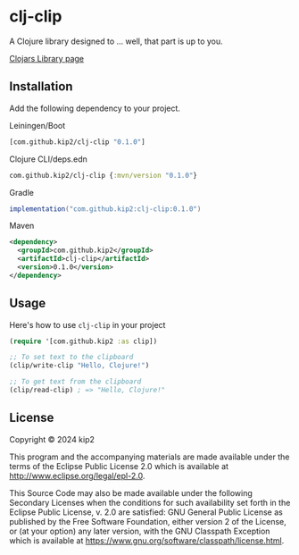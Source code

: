 # clj-clip

A Clojure library designed to ... well, that part is up to you.

[Clojars Library page](https://clojars.org/com.github.kip2/clj-clip)

## Installation

Add the following dependency to your project.

Leiningen/Boot

```clojure
[com.github.kip2/clj-clip "0.1.0"]
```

Clojure CLI/deps.edn

```clojure
com.github.kip2/clj-clip {:mvn/version "0.1.0"}
```

Gradle

```gradle
implementation("com.github.kip2:clj-clip:0.1.0")
```

Maven

```xml
<dependency>
  <groupId>com.github.kip2</groupId>
  <artifactId>clj-clip</artifactId>
  <version>0.1.0</version>
</dependency>
```

## Usage

Here's how to use `clj-clip` in your project

```clojure
(require '[com.github.kip2 :as clip])

;; To set text to the clipboard
(clip/write-clip "Hello, Clojure!")

;; To get text from the clipboard
(clip/read-clip) ; => "Hello, Clojure!"

```

## License

Copyright © 2024 kip2

This program and the accompanying materials are made available under the
terms of the Eclipse Public License 2.0 which is available at
http://www.eclipse.org/legal/epl-2.0.

This Source Code may also be made available under the following Secondary
Licenses when the conditions for such availability set forth in the Eclipse
Public License, v. 2.0 are satisfied: GNU General Public License as published by
the Free Software Foundation, either version 2 of the License, or (at your
option) any later version, with the GNU Classpath Exception which is available
at https://www.gnu.org/software/classpath/license.html.
